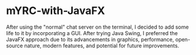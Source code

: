 # mYRC-with-JavaFX
After using the "normal" chat server on the terminal, I decided to add some life to it by incorporating a GUI. After trying Java Swing, I preferred the JavaFX approach due to its advancements in graphics, performance, open-source nature, modern features, and potential for future improvements.
